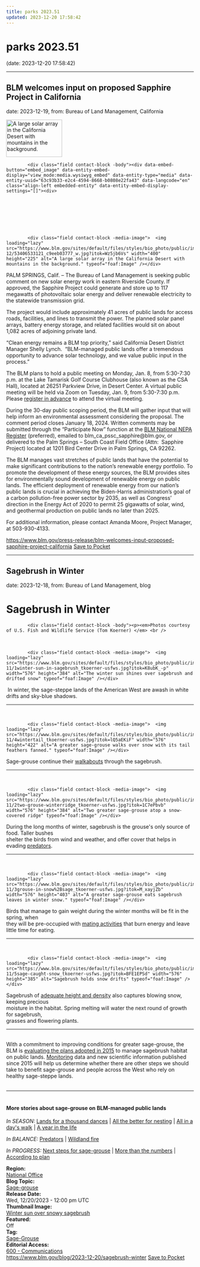 ```yaml
---
title: parks 2023.51
updated: 2023-12-20 17:58:42
---
```


# parks 2023.51

(date: 2023-12-20 17:58:42)

---

## BLM welcomes input on proposed Sapphire Project in California

date: 2023-12-19, from: Bureau of Land Management, California

<div class="field contact-block -teaser-image">  <img loading="lazy" src="https://www.blm.gov/sites/default/files/styles/teaser/public/images/2023-12/53406533121_c9eeb03777_w.jpg?h=90a76ea9&itok=eBJGscqB" width="150" height="100" alt="A large solar array in the California Desert with mountains in the background." typeof="foaf:Image" /></div>
      




  

            <div class="field contact-block -body"><div data-embed-button="embed_image" data-entity-embed-display="view_mode:media.wysiwyg_embed" data-entity-type="media" data-entity-uuid="63c93b33-e2c4-4594-8668-b0808e22fa43" data-langcode="en" class="align-left embedded-entity" data-entity-embed-display-settings="[]"><div>
  
  




  

            <div class="field contact-block -media-image">  <img loading="lazy" src="https://www.blm.gov/sites/default/files/styles/bio_photo/public/images/2023-12/53406533121_c9eeb03777_w.jpg?itok=Wz5jb6Vs" width="400" height="225" alt="A large solar array in the California Desert with mountains in the background." typeof="foaf:Image" /></div>
      
</div>
</div>
<p class="MsoBodyText">PALM SPRINGS, Calif. – <a name="_Hlk144204777" id="_Hlk144204777">The Bureau of Land Management is seeking public comment on new solar energy work in eastern Riverside County. If approved, the Sapphire Project could generate and store up to 117 megawatts of photovoltaic solar energy and deliver renewable electricity to the statewide transmission grid.</a></p>

<p>The project would include approximately 41 acres of public lands for access roads, facilities, and lines to transmit the power. The planned solar panel arrays, battery energy storage, and related facilities would sit on about 1,082 acres of adjoining private land.</p>

<p>“Clean energy remains a BLM top priority,” said California Desert District Manager Shelly Lynch.  “BLM-managed public lands offer a tremendous opportunity to advance solar technology, and we value public input in the process.” </p>

<p>The BLM plans to hold a public meeting on Monday, Jan. 8, from 5:30-7:30 p.m. at the Lake Tamarisk Golf Course Clubhouse (also known as the CSA Hall), located at 26251 Parkview Drive, in Desert Center. A virtual public meeting will be held via Zoom on Tuesday, Jan. 9, from 5:30-7:30 p.m. Please <a href="https://blm.zoomgov.com/webinar/register/WN_QUzqa0LjQvuA_316CrivDA#/registration">register in advance</a> to attend the virtual meeting.</p>

<p>During the 30-day public scoping period, the BLM will gather input that will help inform an environmental assessment considering the proposal. The comment period closes January 18, 2024. Written comments may be <a name="_Hlk149124639" id="_Hlk149124639">submitted through the “Participate Now” function at the </a><a href="https://eplanning.blm.gov/eplanning-ui/project/2030262/510">BLM National NEPA Register</a> (preferred), emailed to blm_ca_pssc_sapphire@blm.gov, or delivered to the Palm Springs – South Coast Field Office (Attn:  Sapphire Project) located at 1201 Bird Center Drive in Palm Springs, CA 92262.</p>

<p>The BLM manages vast stretches of public lands that have the potential to make significant contributions to the nation’s renewable energy portfolio. To promote the development of these energy sources, the BLM provides sites for environmentally sound development of renewable energy on public lands. The efficient deployment of renewable energy from our nation’s public lands is crucial in achieving the Biden-Harris administration’s goal of a carbon pollution-free power sector by 2035, as well as Congress’ direction in the Energy Act of 2020 to permit 25 gigawatts of solar, wind, and geothermal production on public lands no later than 2025.</p>

<p>For additional information, please contact Amanda Moore, Project Manager, at 503-930-4133.</p>
</div>

<span class="feed-item-link">
<a href="https://www.blm.gov/press-release/blm-welcomes-input-proposed-sapphire-project-california">https://www.blm.gov/press-release/blm-welcomes-input-proposed-sapphire-project-california</a> <a href="https://getpocket.com/save" class="pocket-btn" data-lang="en" data-save-url="https://www.blm.gov/press-release/blm-welcomes-input-proposed-sapphire-project-california">Save to Pocket</a>
</span>

---

## Sagebrush in Winter

date: 2023-12-18, from: Bureau of Land Management, blog

<div class="field contact-block -title"><h1>Sagebrush in Winter</h1></div>
      




  

            <div class="field contact-block -body"><p><em>Photos courtesy of U.S. Fish and Wildlife Service (Tom Koerner) </em> <br />
 </p>

<div data-embed-button="embed_image" data-entity-embed-display="view_mode:media.wysiwyg_embed" data-entity-type="media" data-entity-uuid="74d97b1c-29ca-4ed2-98b2-390c5a2a1e65" data-langcode="en" data-entity-embed-display-settings="[]" class="embedded-entity"><div>
  
  




  

            <div class="field contact-block -media-image">  <img loading="lazy" src="https://www.blm.gov/sites/default/files/styles/bio_photo/public/images/2022-11/1winter-sun-in-sagebrush_tkoerner-usfws.jpg?itok=K8ubK_-p" width="576" height="384" alt="The winter sun shines over sagebrush and drifted snow" typeof="foaf:Image" /></div>
      
</div>
</div>
<p> In winter, the sage-steppe lands of the American West are awash in white drifts and sky-blue shadows. </p>

<hr /><p> </p>

<div alt="A greater sage-grouse walks over snow with its tail feathers fanned." data-embed-button="embed_image" data-entity-embed-display="view_mode:media.wysiwyg_embed" data-entity-type="media" data-entity-uuid="9278e71d-e100-41cc-92c4-dd60b3c308aa" data-langcode="en" data-entity-embed-display-settings="[]" class="embedded-entity"><div>
  
  




  

            <div class="field contact-block -media-image">  <img loading="lazy" src="https://www.blm.gov/sites/default/files/styles/bio_photo/public/images/2022-11/4wintertail_tkoerner-usfws.jpg?itok=lQ5aEKiF" width="576" height="422" alt="A greater sage-grouse walks over snow with its tail feathers fanned." typeof="foaf:Image" /></div>
      
</div>
</div>
<p>Sage-grouse continue their <a href="https://www.blm.gov/blog/2022-06-30/all-days-walk-sage-grouse-summer">walkabouts</a> through the sagebrush.  </p>

<hr /><p> </p>

<div alt="Two greater sage-grouse atop a snow-covered ridge" data-embed-button="embed_image" data-entity-embed-display="view_mode:media.wysiwyg_embed" data-entity-type="media" data-entity-uuid="f32951a5-dda0-46dc-9041-956146f1b99e" data-langcode="en" data-entity-embed-display-settings="[]" class="embedded-entity"><div>
  
  




  

            <div class="field contact-block -media-image">  <img loading="lazy" src="https://www.blm.gov/sites/default/files/styles/bio_photo/public/images/2022-11/2two-grouse-winterridge_tkoerner-usfws.jpg?itok=1C7ePbvb" width="576" height="384" alt="Two greater sage-grouse atop a snow-covered ridge" typeof="foaf:Image" /></div>
      
</div>
</div>
<p>During the long months of winter, sagebrush is the grouse's only source of food. Taller bushes <br />
shelter the birds from wind and weather, and offer cover that helps in evading <a href="https://www.blm.gov/blog/2022-07-27/sage-grouse-balance-predators">predators</a>.  </p>

<hr /><p> </p>

<div alt="A greater sage-grouse eats sagebrush leaves in winter snow." data-embed-button="embed_image" data-entity-embed-display="view_mode:media.wysiwyg_embed" data-entity-type="media" data-entity-uuid="5e4d9a7c-7219-46a1-9883-9e8c3f88a179" data-langcode="en" data-entity-embed-display-settings="[]" class="embedded-entity"><div>
  
  




  

            <div class="field contact-block -media-image">  <img loading="lazy" src="https://www.blm.gov/sites/default/files/styles/bio_photo/public/images/2022-11/3grouse-in-snow%2Bsage_tkoerner-usfws.jpg?itok=M_xayjZb" width="576" height="403" alt="A greater sage-grouse eats sagebrush leaves in winter snow." typeof="foaf:Image" /></div>
      
</div>
</div>
<p>Birds that manage to gain weight during the winter months will be fit in the spring, when <br />
they will be pre-occupied with <a href="https://www.blm.gov/blog/2022-03-31/sage-grouse-springtime-lands-thousand-dances">mating activities</a> that burn energy and leave little time for eating.  </p>

<hr /><p> </p>

<div data-embed-button="embed_image" data-entity-embed-display="view_mode:media.wysiwyg_embed" data-entity-type="media" data-entity-uuid="e3a51aa0-82ca-430a-8e89-aa51e971bc2a" data-langcode="en" data-entity-embed-display-settings="[]" class="embedded-entity"><div>
  
  




  

            <div class="field contact-block -media-image">  <img loading="lazy" src="https://www.blm.gov/sites/default/files/styles/bio_photo/public/images/2022-11/5sage-caught-snow_tkoerner-usfws.jpg?itok=BFE1EPSd" width="576" height="385" alt="Sagebrush holds snow drifts" typeof="foaf:Image" /></div>
      
</div>
</div>
<p>Sagebrush of <a href="https://www.blm.gov/blog/2022-02-04/more-numbers-evaluating-progress-sage-grouse-conservation">adequate height and density</a> also captures blowing snow, keeping precious <br />
moisture in the habitat. Spring melting will water the next round of growth for sagebrush,<br />
grasses and flowering plants.  </p>

<hr /><p><br />
With a commitment to improving conditions for greater sage-grouse, the BLM is <a href="https://www.blm.gov/blog/2022-01-14/2022-next-steps-greater-sage-grouse-conservation">evaluating the plans adopted in 2015</a> to manage sagebrush habitat on public lands. <a href="https://www.blm.gov/blog/2022-02-04/more-numbers-evaluating-progress-sage-grouse-conservation">Monitoring</a> data and new scientific information published since 2015 will help us determine whether there are other steps we should take to benefit sage-grouse and people across the West who rely on healthy sage-steppe lands. <br />
 </p>

<hr /><h4><br />
More stories about sage-grouse on BLM-managed public lands </h4>

<p><em>In SEASON: </em><a href="https://www.blm.gov/blog/2022-03-31/sage-grouse-springtime-lands-thousand-dances">Lands for a thousand dances</a> | <a href="https://www.blm.gov/blog/2022-05-12/sagebrush-and-grasses-and-forbs-all-better-nesting">All the better for nesting</a> | <a href="https://www.blm.gov/blog/2022-06-30/all-days-walk-sage-grouse-summer">All in a day's walk</a> | <a href="https://www.blm.gov/blog/2022-06-23/year-life-idaho-sage-grouse">A year in the life</a> </p>

<p><em>In BALANCE:</em> <a href="https://www.blm.gov/blog/2022-07-27/sage-grouse-balance-predators">Predators</a> | <a href="https://www.blm.gov/blog/2022-12-19/sage-grouse-x-wildland-fire-i">Wildland fire</a> </p>

<p><em>In PROGRESS:</em> <a href="https://www.blm.gov/blog/2022-01-14/2022-next-steps-greater-sage-grouse-conservation">Next steps for sage-grouse</a> | <a href="https://www.blm.gov/blog/2022-02-04/more-numbers-evaluating-progress-sage-grouse-conservation">More than the numbers</a> | <a href="https://www.blm.gov/blog/2022-02-22/according-plan-habitat-conservation-multiple-use-sustained-yield">According to plan</a> </p>
</div>
      




  

  <div class="field contact-block -region">
    <div><strong>Region:</strong> </div>
          <div>
              <div><a href="https://www.blm.gov/region/national-office" hreflang="en">National Office</a></div>
              </div>
      </div>





  

<div class="blog-topics">
    <div class="field contact-block -blog-topic">
      <div><strong>Blog Topic:</strong> </div>
                    <div class="blog-topic"><a href="https://www.blm.gov/blog-topic/sage-grouse" hreflang="en">Sage-grouse</a></div>
                </div>
  </div>





  

  <div class="field contact-block -release-date">
    <div><strong>Release Date:</strong> </div>
              <div><time datetime="2023-12-20T12:00:00Z">Wed, 12/20/2023 - 12:00 pm UTC</time></div>
          </div>





  

  <div class="field contact-block -thumbnail-image">
    <div><strong>Thumbnail Image:</strong> </div>
              <div><a href="https://www.blm.gov/media/40449/edit" hreflang="en">Winter sun over snowy sagebrush</a></div>
          </div>





  

  <div class="field contact-block -featured">
    <div><strong>Featured:</strong> </div>
              <div>Off</div>
          </div>





  

<div class="blog-tags">
    <div class="field contact-block -tag">
      <div><strong>Tag:</strong> </div>
              <div>
                    <div><a href="https://www.blm.gov/tag/sage-grouse" hreflang="en">Sage-Grouse</a></div>
                    </div>
          </div>
  </div>





  

  <div class="field contact-block -editorial-access">
    <div><strong>Editorial Access:</strong> </div>
          <div>
              <div><a href="https://www.blm.gov/editorial-access/600-communications" hreflang="en">600 - Communications</a></div>
              </div>
      </div>

<span class="feed-item-link">
<a href="https://www.blm.gov/blog/2023-12-20/sagebrush-winter">https://www.blm.gov/blog/2023-12-20/sagebrush-winter</a> <a href="https://getpocket.com/save" class="pocket-btn" data-lang="en" data-save-url="https://www.blm.gov/blog/2023-12-20/sagebrush-winter">Save to Pocket</a>
</span>



<script type="text/javascript">!function(d,i){if(!d.getElementById(i)){var j=d.createElement("script");j.id=i;j.src="https://widgets.getpocket.com/v1/j/btn.js?v=1";var w=d.getElementById(i);d.body.appendChild(j);}}(document,"pocket-btn-js");</script>

